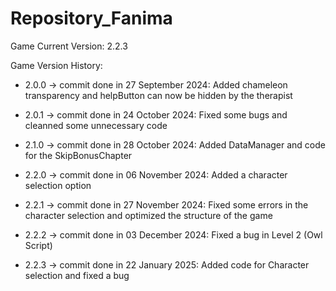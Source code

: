 # Repository_Fanima

Game Current Version: 2.2.3

Game Version History:

 - 2.0.0 -> commit done in 27 September 2024: Added chameleon transparency and helpButton can now be hidden by the therapist

 - 2.0.1 -> commit done in 24 October 2024: Fixed some bugs and cleanned some unnecessary code

 - 2.1.0 -> commit done in 28 October 2024: Added DataManager and code for the SkipBonusChapter

 - 2.2.0 -> commit done in 06 November 2024: Added a character selection option

 - 2.2.1 -> commit done in 27 November 2024: Fixed some errors in the character selection and optimized the structure of the game

 - 2.2.2 -> commit done in 03 December 2024: Fixed a bug in Level 2 (Owl Script)

 - 2.2.3 -> commit done in 22 January 2025: Added code for Character selection and fixed a bug
